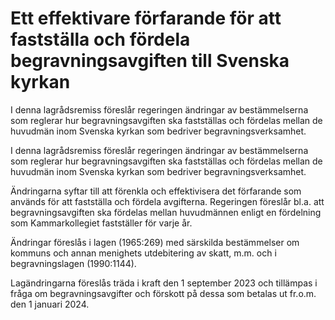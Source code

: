 # Ett effektivare förfarande för att fastställa och fördela begravningsavgiften till Svenska kyrkan

I denna lagrådsremiss föreslår regeringen ändringar av bestämmelserna som reglerar hur begravningsavgiften ska fastställas och fördelas mellan de huvudmän inom Svenska kyrkan som bedriver begravningsverksamhet.

I denna lagrådsremiss föreslår regeringen ändringar av bestämmelserna som reglerar hur begravningsavgiften ska fastställas och fördelas mellan de huvudmän inom Svenska kyrkan som bedriver begravningsverksamhet.

Ändringarna syftar till att förenkla och effektivisera det förfarande som används för att fastställa och fördela avgifterna. Regeringen föreslår bl.a. att begravningsavgiften ska fördelas mellan huvudmännen enligt en fördelning som Kammarkollegiet fastställer för varje år.

Ändringar föreslås i lagen (1965:269) med särskilda bestämmelser om kommuns och annan menighets utdebitering av skatt, m.m. och i begravningslagen (1990:1144).

Lagändringarna föreslås träda i kraft den 1 september 2023 och tillämpas i fråga om begravningsavgifter och förskott på dessa som betalas ut fr.o.m. den 1 januari 2024.
